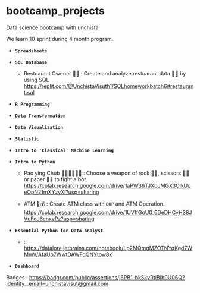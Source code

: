 # bootcamp_projects

Data science bootcamp with unchista

We learn 10 sprint during 4 month program.

- **`Spreadsheets`**


- **`SQL Database`** 
     - Restuarant Owener 🍕🥩 : Create and analyze restuarant data 🍕🍝 by using SQL     
       https://replit.com/@UnchistaVisuth1/SQLhomeworkbatch6#restaurant.sql
       
- **`R Programming`**


- **`Data Transformation`**


- **`Data Visualization`**


- **`Statistic`**


- **`Intro to 'Classical' Machine Learning`**


- **`Intro to Python`**
     - Pao ying Chub 👊🏻✌🏻🖐🏻 : Choose a weapon of rock 👊🏻, scissors ✌🏻 or paper 🖐🏻 to fight a bot.
       https://colab.research.google.com/drive/1aPW36TJXbJMGX3OlkUoeOpN21mXYzyXl?usp=sharing

     - ATM 🏧💰 : Create ATM class with `OOP` and ATM Operation.
       https://colab.research.google.com/drive/1UVffGoU0_6DeDHCyH38JVuFoJ6cnxyPz?usp=sharing

- **`Essential Python for Data Analyst`**
     - :
       https://datalore.jetbrains.com/notebook/Lp2MQmqMZOTNYqKgd7WMmV/AfaUb7WwtDAWFqQNYtow8k

- **`Dashboard`**

Badges : https://badgr.com/public/assertions/j6PB1-bkSkyRtlBIb0U06Q?identity__email=unchistavisut@gmail.com
